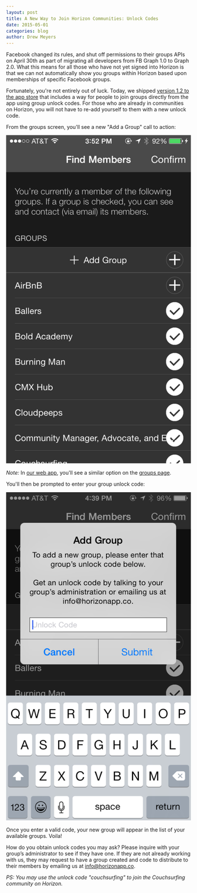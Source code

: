 ```yaml
---
layout: post
title: A New Way to Join Horizon Communities: Unlock Codes
date: 2015-05-01
categories: blog
author: Drew Meyers
---
```

Facebook changed its rules, and shut off permissions to their groups APIs on April 30th as part of migrating all developers from FB Graph 1.0 to Graph 2.0. What this means for all those who have not yet signed into Horizon is that we can not automatically show you groups within Horizon based upon memberships of specific Facebook groups. 

Fortunately, you're not entirely out of luck. Today, we shipped [version 1.2 to the app store](https://itunes.apple.com/us/app/horizon-travel-stay-people/id960391979?mt=8) that includes a way for people to join groups directly from the app using group unlock codes. For those who are already in communities on Horizon, you will not have to re-add yourself to them with a new unlock code.

From the groups screen, you'll see a new "Add a Group" call to action:

<p align="center"><img src="/assets/blog-add-group-ios.PNG"></p>

<em>Note:</em> In [our web app](https://api.horizonapp.co/), you'll see a similar option on the [groups page](https://api.horizonapp.co/groups).

You'll then be prompted to enter your group unlock code:

<p align="center"><img src="/assets/blog-add-group-unlock-code.PNG"></p>

Once you enter a valid code, your new group will appear in the list of your available groups. Voila!

How do you obtain unlock codes you may ask? Please inquire with your group’s administrator to see if they have one. If they are not already working with us, they may request to have a group created and code to distribute to their members by emailing us at [info@horizonapp.co](mailto:info@horizonapp.co).

<em>PS: You may use the unlock code "couchsurfing" to join the Couchsurfing community on Horizon.</em>